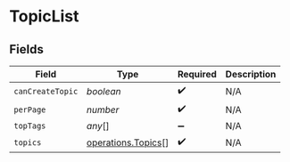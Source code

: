 # TopicList


## Fields

| Field                                                           | Type                                                            | Required                                                        | Description                                                     |
| --------------------------------------------------------------- | --------------------------------------------------------------- | --------------------------------------------------------------- | --------------------------------------------------------------- |
| `canCreateTopic`                                                | *boolean*                                                       | :heavy_check_mark:                                              | N/A                                                             |
| `perPage`                                                       | *number*                                                        | :heavy_check_mark:                                              | N/A                                                             |
| `topTags`                                                       | *any*[]                                                         | :heavy_minus_sign:                                              | N/A                                                             |
| `topics`                                                        | [operations.Topics](../../../sdk/models/operations/topics.md)[] | :heavy_check_mark:                                              | N/A                                                             |